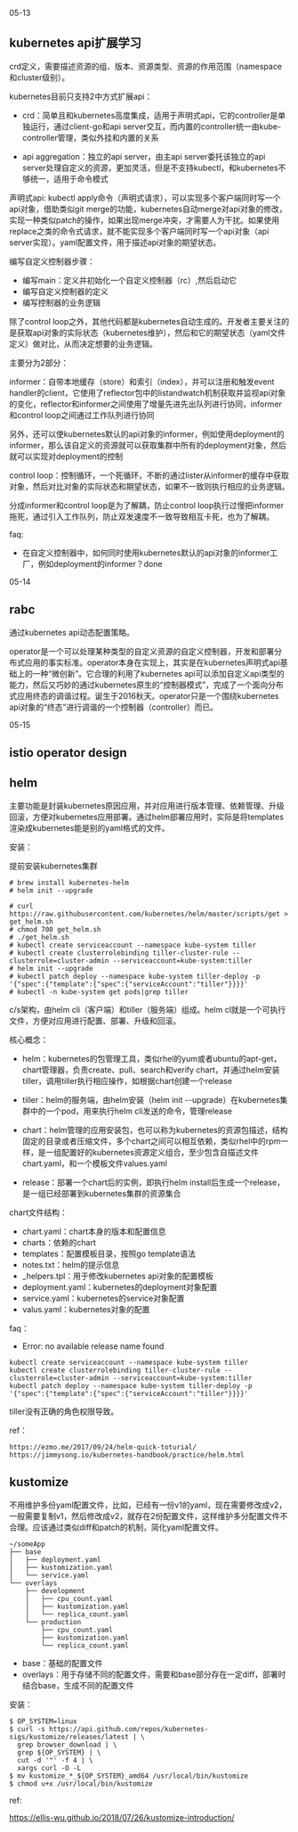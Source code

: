 
05-13

## kubernetes api扩展学习

crd定义，需要描述资源的组、版本、资源类型、资源的作用范围（namespace和cluster级别）。

kubernetes目前只支持2中方式扩展api：

- crd：简单且和kubernetes高度集成，适用于声明式api，它的controller是单独运行，通过client-go和api server交互，而内置的controller统一由kube-controller管理，类似外挂和内置的关系

- api aggregation：独立的api server，由主api server委托该独立的api server处理自定义的资源，更加灵活，但是不支持kubectl，和kubernetes不够统一，适用于命令模式

声明式api:
kubectl apply命令（声明式请求），可以实现多个客户端同时写一个api对象，借助类似git merge的功能，kubernetes自动merge对api对象的修改，实现一种类似patch的操作，如果出现merge冲突，才需要人为干扰。如果使用replace之类的命令式请求，就不能实现多个客户端同时写一个api对象（api server实现）。yaml配置文件，用于描述api对象的期望状态。


编写自定义控制器步骤：
- 编写main：定义并初始化一个自定义控制器（rc）,然后启动它
- 编写自定义控制器的定义
- 编写控制器的业务逻辑

除了control loop之外，其他代码都是kubernetes自动生成的。开发者主要关注的是获取api对象的实际状态（kubernetes维护），然后和它的期望状态（yaml文件定义）做对比，从而决定想要的业务逻辑。

主要分为2部分：

informer：自带本地缓存（store）和索引（index），并可以注册和触发event handler的client，它使用了reflector包中的listandwatch机制获取并监视api对象的变化，reflector和informer之间使用了增量先进先出队列进行协同，informer和control loop之间通过工作队列进行协同

另外，还可以使kubernetes默认的api对象的informer，例如使用deployment的informer，那么该自定义的资源就可以获取集群中所有的deployment对象，然后就可以实现对deployment的控制


control loop：控制循环，一个死循环，不断的通过lister从informer的缓存中获取对象，然后对比对象的实际状态和期望状态，如果不一致则执行相应的业务逻辑。

分成informer和control loop是为了解耦，防止control loop执行过慢把informer拖死，通过引入工作队列，防止双发速度不一致导致相互卡死，也为了解耦。

faq:

- 在自定义控制器中，如何同时使用kubernetes默认的api对象的informer工厂，例如deployment的informer？done

05-14

## rabc

通过kubernetes api动态配置策略。

operator是一个可以处理某种类型的自定义资源的自定义控制器，开发和部署分布式应用的事实标准。operator本身在实现上，其实是在kubernetes声明式api基础上的一种“微创新”。它合理的利用了kubernetes api可以添加自定义api类型的能力，然后又巧妙的通过kubernetes原生的“控制器模式”，完成了一个面向分布式应用终态的调谐过程。诞生于2016秋天。operator只是一个围绕kubernetes api对象的“终态”进行调谐的一个控制器（controller）而已。

05-15

## istio operator design


## helm

主要功能是封装kubernetes原因应用，并对应用进行版本管理、依赖管理、升级回滚，方便对kubernetes应用部署。通过helm部署应用时，实际是将templates渲染成kubernetes能是别的yaml格式的文件。

安装：

提前安装kubernetes集群

```
# brew install kubernetes-helm
# helm init --upgrade

# curl https://raw.githubusercontent.com/kubernetes/helm/master/scripts/get > get_helm.sh
# chmod 700 get_helm.sh
# ./get_helm.sh
# kubectl create serviceaccount --namespace kube-system tiller
# kubectl create clusterrolebinding tiller-cluster-rule --clusterrole=cluster-admin --serviceaccount=kube-system:tiller
# helm init --upgrade
# kubectl patch deploy --namespace kube-system tiller-deploy -p '{"spec":{"template":{"spec":{"serviceAccount":"tiller"}}}}'
# kubectl -n kube-system get pods|grep tiller
```

c/s架构，由helm cli（客户端）和tiller（服务端）组成。helm cl就是一个可执行文件，方便对应用进行配置、部署、升级和回滚。

核心概念：

- helm：kubernetes的包管理工具，类似rhel的yum或者ubuntu的apt-get，chart管理器，负责create、pull、search和verify chart，并通过helm安装tiller，调用tiller执行相应操作，如根据chart创建一个release

- tiller：helm的服务端，由helm安装（helm init --upgrade）在kubernetes集群中的一个pod，用来执行helm cli发送的命令，管理release

- chart：helm管理的应用安装包，也可以称为kubernetes的资源包描述，结构固定的目录或者压缩文件，多个chart之间可以相互依赖，类似rhel中的rpm一样，是一组配置好的kubernetes资源定义组合，至少包含自描述文件chart.yaml，和一个模板文件values.yaml

- release：部署一个chart后的实例，即执行helm install后生成一个release，是一组已经部署到kubernetes集群的资源集合

chart文件结构：

- chart.yaml：chart本身的版本和配置信息
- charts：依赖的chart
- templates：配置模板目录，按照go template语法
- notes.txt：helm的提示信息
- _helpers.tpl：用于修改kubernetes api对象的配置模板
- deployment.yaml：kubernetes的deployment对象配置
- service.yaml：kubernetes的service对象配置
- valus.yaml：kubernetes对象的配置

faq：

- Error: no available release name found

```
kubectl create serviceaccount --namespace kube-system tiller
kubectl create clusterrolebinding tiller-cluster-rule --clusterrole=cluster-admin --serviceaccount=kube-system:tiller
kubectl patch deploy --namespace kube-system tiller-deploy -p '{"spec":{"template":{"spec":{"serviceAccount":"tiller"}}}}'
```

tiller没有正确的角色权限导致。


ref：
```
https://ezmo.me/2017/09/24/helm-quick-toturial/
https://jimmysong.io/kubernetes-handbook/practice/helm.html
```


## kustomize

不用维护多份yaml配置文件，比如，已经有一份v1的yaml，现在需要修改成v2，一般需要复制v1，然后修改成v2，就存在2份配置文件，这样维护多分配置文件不合理。应该通过类似diff和patch的机制，简化yaml配置文件。

```
~/someApp
├── base
│   ├── deployment.yaml
│   ├── kustomization.yaml
│   └── service.yaml
└── overlays
    ├── development
    │   ├── cpu_count.yaml
    │   ├── kustomization.yaml
    │   └── replica_count.yaml
    └── production
        ├── cpu_count.yaml
        ├── kustomization.yaml
        └── replica_count.yaml
```

- base：基础的配置文件
- overlays：用于存储不同的配置文件，需要和base部分存在一定diff，部署时结合base，生成不同的配置文件

安装：

```
$ OP_SYSTEM=linux
$ curl -s https://api.github.com/repos/kubernetes-sigs/kustomize/releases/latest | \
  grep browser_download | \
  grep ${OP_SYSTEM} | \
  cut -d '"' -f 4 | \
  xargs curl -O -L
$ mv kustomize_*_${OP_SYSTEM}_amd64 /usr/local/bin/kustomize
$ chmod u+x /usr/local/bin/kustomize
```


ref:

https://ellis-wu.github.io/2018/07/26/kustomize-introduction/

